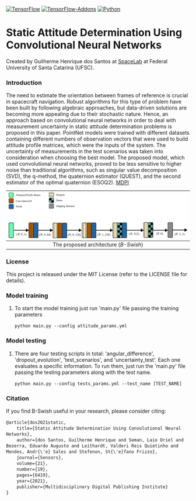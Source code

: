 [![TensorFlow](https://img.shields.io/badge/TensorFlow-2.0.0-%23FF6F00.svg?style=plastic&logo=TensorFlow&logoColor=white)](https://github.com/tensorflow/tensorflow/releases/tag/v2.0.0)
[![TensorFlow-Addons](https://img.shields.io/badge/TensorFlow_addons-0.6.0-%23FF6F00.svg?style=plastic&logo=TensorFlow&logoColor=white)](https://github.com/tensorflow/addons/releases/tag/v0.6.0)
[![Python](https://img.shields.io/badge/python-3.6-3670A0?style=plastic&logo=python&logoColor=ffdd54)](https://www.python.org/downloads/release/python-360/)

# Static Attitude Determination Using Convolutional Neural Networks

Created by Guilherme Henrique dos Santos at [SpaceLab](https://spacelab.ufsc.br/en/home/) at Federal University of Santa Catarina (UFSC).

### Introduction

The need to estimate the orientation between frames of reference is crucial in spacecraft navigation. Robust algorithms for this type of problem have been built by following algebraic approaches, but data-driven solutions are becoming more appealing due to their stochastic nature. Hence, an approach based on convolutional neural networks in order to deal with measurement uncertainty in static attitude determination problems is proposed in this paper. PointNet models were trained with different datasets containing different numbers of observation vectors that were used to build attitude profile matrices, which were the inputs of the system. The uncertainty of measurements in the test scenarios was taken into consideration when choosing the best model. The proposed model, which used convolutional neural networks, proved to be less sensitive to higher noise than traditional algorithms, such as singular value decomposition (SVD), the q-method, the quaternion estimator (QUEST), and the second estimator of the optimal quaternion (ESOQ2). [MDPI](https://www.mdpi.com/1424-8220/21/19/6419)

| ![B-Swish](architecture.png) |
|:--:| 
| The proposed architecture (*B-Swish*) |

### License

This project is released under the MIT License (refer to the LICENSE file for details).

### Model training
1. To start the model training just run 'main.py' file passing the training parameters
    ```Shell
    python main.py --config attitude_params.yml
    ```

### Model testing
1. There are four testing scripts in total: 'angular_difference', 'dropout_evolution', 'test_scenarios', and 'uncertainty_test'. Each one evaluates a specific information. To run them, just run the 'main.py' file passing the testing parameters along with the test name.
    ```Shell
    python main.py --config tests_params.yml --test_name [TEST_NAME]
    ```

### Citation

If you find B-Swish useful in your research, please consider citing:

    @article{dos2021static,
        title={Static Attitude Determination Using Convolutional Neural Networks},
        author={dos Santos, Guilherme Henrique and Seman, Laio Oriel and Bezerra, Eduardo Augusto and Leithardt, Valderi Reis Quietinho and Mendes, Andr{\'e} Sales and Stefenon, St{\'e}fano Frizzo},
        journal={Sensors},
        volume={21},
        number={19},
        pages={6419},
        year={2021},
        publisher={Multidisciplinary Digital Publishing Institute}
    }